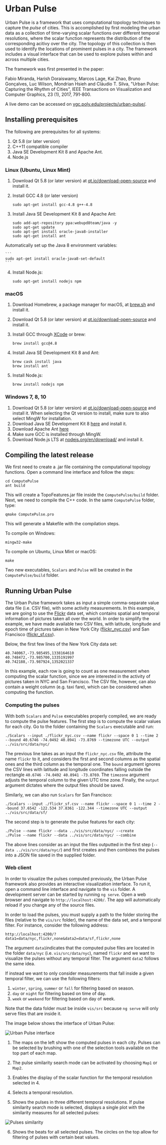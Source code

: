 # Urban Pulse

Urban Pulse is a framework that uses computational topology techniques to capture the *pulse* of cities. This is accomplished by first modeling the urban data as a collection of time-varying scalar functions over different temporal resolutions, where the scalar function represents the distribution of the corresponding acitivy over the city. The topology of this collection is then used to identify the locations of prominent pulses in a city. The framework includes a visual interface that can be used to explore pulses within and across multiple cities.

The framework was first presented in the paper:

Fabio Miranda, Harish Doraiswamy, Marcos Lage, Kai Zhao, Bruno Gonçalves, Luc Wilson, Mondrian Hsieh and Cláudio T. Silva, "Urban Pulse: Capturing the Rhythm of Cities", IEEE Transactions on Visualization and Computer Graphics, 23 (1), 2017, 791-800.

A live demo can be accessed on [vgc.poly.edu/projects/urban-pulse/](http://vgc.poly.edu/projects/urban-pulse/).

## Installing prerequisites

The following are prerequisites for all systems:

1. Qt 5.8 (or later version)
2. C++11 compatible compiler
3. Java SE Development Kit 8 and Apache Ant.
3. Node.js

### Linux (Ubuntu, Linux Mint)
1. Download Qt 5.8 (or later version) at [qt.io/download-open-source](https://www.qt.io/download-open-source/) and install it.
2. Install GCC 4.8 (or later version)

	```
	sudo apt-get install gcc-4.8 g++-4.8
	```
	
3. Install Java SE Development Kit 8 and Apache Ant:

	```
	sudo add-apt-repository ppa:webupd8team/java -y
	sudo apt-get update
	sudo apt-get install oracle-java8-installer
	sudo apt-get install ant
	```

Automatically set up the Java 8 environment variables:

	```
	sudo apt-get install oracle-java8-set-default
	```

4. Install Node.js:

	```
	sudo apt-get install nodejs npm
	```
	
### macOS
1. Download Homebrew, a package manager for macOS, at [brew.sh](https://brew.sh/) and install it.
2. Download Qt 5.8 (or later version) at [qt.io/download-open-source](https://www.qt.io/download-open-source/) and install it.
3. Install GCC through [XCode](https://developer.apple.com/xcode/) or brew:

	```
	brew install gcc@4.8
	```

4. Install Java SE Development Kit 8 and Ant:

	```
	brew cask install java
	brew install ant
	```

5. Install Node.js:

	```
	brew install nodejs npm
	```
	

### Windows 7, 8, 10
1. Download Qt 5.8 (or later version) at [qt.io/download-open-source](https://www.qt.io/download-open-source/) and install it. When selecting the Qt version to install, make sure to also select MingW for installation.
2. Download Java SE Development Kit 8 [here](http://www.oracle.com/technetwork/java/javase/downloads/jdk8-downloads-2133151.html) and install it.
4. Download Apache Ant [here](http://ant.apache.org/manual/install.html) 
4. Make sure GCC is installed through MingW.
5. Download Node.js LTS at [nodejs.org/en/download/](https://nodejs.org/en/download/) and install it.

## Compiling the latest release

We first need to create a .jar file containing the computational topology functions. Open a command line interface and follow the steps:

```
cd ComputePulse
ant build
```

This will create a TopoFeatures.jar file inside the `ComputePulse/build` folder. Next, we need to compile the C++ code. In the same `ComputePulse` folder, type:

```
qmake ComputePulse.pro
```

This will generate a Makefile with the compilation steps.

To compile on Windows:
```
mingw32-make
```

To compile on Ubuntu, Linux Mint or macOS:
```
make
```
Two new executables, `Scalars` and `Pulse` will be created in the `ComputePulse/build` folder.



## Running Urban Pulse

The Urban Pulse framework takes as input a simple comma-separate value data file (i.e. CSV file), with some activity measurements. In this example, we are going to use the [Flickr](https://webscope.sandbox.yahoo.com/catalog.php?datatype=i&did=67) data set, which contains spatial and temporal information of pictures taken all over the world. In order to simplify the example, we have made available two CSV files, with latitude, longitude and epoch time of pictures taken in New York City ([flickr_nyc.csv](http://vgc.poly.edu/files/urban-pulse/data/flickr_nyc.csv)) and San Francisco ([flickr_sf.csv](http://vgc.poly.edu/files/urban-pulse/data/flickr_sf.csv)).

Below, the first few lines of the New York City data set:

```
40.740067,-73.985495,1338164610
40.748472,-73.985700,1335191997
40.742188,-73.987924,1352021337
```

In this example, each row is going to count as one measurement when computing the scalar function, since we are interested in the activity of pictures taken in NYC and San Francisco. The CSV file, however, can also contain a weight column (e.g. taxi fare), which can be considered when computing the function.

### Computing the pulses

With both `Scalars` and `Pulse` executables properly compiled, we are ready to compute the pulse features. The first step is to compute the scalar values for each city. Go to the folder containing the `Scalars` executable and run:

```
./Scalars --input ./flickr_nyc.csv --name flickr --space 0 1 --time 2 --bound 40.6746 -74.0492 40.8941 -73.8769 --timezone UTC --output ../vis/src/data/nyc/
```

The previous line takes as an input the `flickr_nyc.csv` file, attribute the name `flickr` to it, and considers the first and second columns as the spatial ones and the third column as the temporal one. The `bound` argument ignores the CSV lines with latitude and longitude coordinates falling outside the rectangle `40.6746 -74.0492 40.8941 -73.8769`. The `timezone` argument adjusts the temporal column to the given UTC time zone. Finally, the `output` argument dictates where the output files should be saved.

Similarly, we can also run `Scalars` for San Francisco:
```
./Scalars --input ./flickr_sf.csv --name flickr --space 0 1 --time 2 --bound 37.6542 -122.534 37.8361 -122.344 --timezone UTC --output ../vis/src/data/sf/
```

The second step is to generate the pulse features for each city:
```
./Pulse --name flickr --data ../vis/src/data/nyc/ --create
./Pulse --name flickr --data ../vis/src/data/nyc/ --combine
```

The above lines consider as an input the files outputted in the first step (`--data ../vis/src/data/nyc/`) and first creates and then combines the pulses into a JSON file saved in the supplied folder. 


### Web client

In order to visualize the pulses computed previously, the Urban Pulse framework also provides an interactive visualization interface. To run it, open a command line interface and navigate to the `vis` folder. A development server can be started by running `ng serve`. Open a web browser and navigate to `http://localhost:4200/`. The app will automatically reload if you change any of the source files.

In order to load the pulses, you must supply a path to the folder storing the files (relative to the `vis/src` folder), the name of the data set, and a temporal filter. For instance, consider the following address:
```
http://localhost:4200/?data1=data/nyc,flickr,none&data2=data/sf,flickr,none
```
The argument `data1`indicates that the computed pulse files are located in the folder `data/nyc` (i.e. `vis/src/data/nyc`), named `flickr` and we want to visualize the pulses without any temporal filter. The argument `data2` follows the same idea.

If instead we want to only consider measurements that fall inside a given temporal filter, we can use the following filters:

1. `winter`, `spring`, `summer` or `fall` for filtering based on season.
2. `day` or `night` for filtering based on time of day.
3. `week` or `weekend` for filtering based on day of week.

Note that the data folder must be inside `vis/src` because `ng serve` will only serve files that are inside it.

The image below shows the interface of Urban Pulse:

![Urban Pulse interface](https://raw.githubusercontent.com/ViDA-NYU/urban-pulse/master/urban-pulse.png?token=ACRuiiFRWaexsmy54mPTdD8Mv8exCfYYks5ZiIVnwA%3D%3D)

1. The maps on the left show the computed pulses in each city. Pulses can be selected by brushing with one of the selection tools available on the top part of each map.

2. The pulse similarity search mode can be activated by choosing `Map1` or `Map2`.

3. Enables the display of the scalar function for the temporal resolution selected in 4.

4. Selects a temporal resolution.

5. Shows the pulses in three different temporal resolutions. If pulse similarity search mode is selected, displays a single plot with the similarity measures for all selected pulses:

![Pulses similarity](https://raw.githubusercontent.com/ViDA-NYU/urban-pulse/master/similarity.png?token=ACRuikgUAH4equkf75fcGSIabtvRZQDFks5ZiIllwA%3D%3D)


6. Shows the beats for all selected pulses. The circles on the top allow for filtering of pulses with certain beat values.